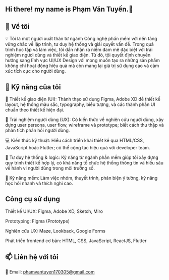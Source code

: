 ## Hi there! my name is Phạm Văn Tuyến.👋

## 🚀 Về tôi
💡 Tôi là một người xuất thân từ ngành Công nghệ phần mềm với nền tảng vững chắc về lập trình, tư duy hệ thống và giải quyết vấn đề. Trong quá trình học tập và làm việc, tôi dần nhận ra niềm đam mê đặc biệt với trải nghiệm người dùng và thiết kế giao diện. Từ đó, tôi quyết định chuyển hướng sang lĩnh vực UI/UX Design với mong muốn tạo ra những sản phẩm không chỉ hoạt động hiệu quả mà còn mang lại giá trị sử dụng cao và cảm xúc tích cực cho người dùng.

## 🔧 Kỹ năng của tôi
🎨 Thiết kế giao diện (UI): Thành thạo sử dụng Figma, Adobe XD để thiết kế layout, hệ thống màu sắc, typography, biểu tượng, và các thành phần UI chuẩn theo thiết kế hiện đại.

🧠 Trải nghiệm người dùng (UX): Có kiến thức về nghiên cứu người dùng, xây dựng user persona, user flow, wireframe và prototype; biết cách thu thập và phân tích phản hồi người dùng.

💻 Kiến thức kỹ thuật: Hiểu cách triển khai thiết kế qua HTML/CSS, JavaScript hoặc Flutter; có thể cộng tác hiệu quả với developer team.

🔄 Tư duy hệ thống & logic: Kỹ năng từ ngành phần mềm giúp tôi xây dựng quy trình thiết kế hợp lý, có khả năng tổ chức hệ thống thông tin và hiểu sâu về hành vi người dùng trong môi trường số.

🤝 Kỹ năng mềm: Làm việc nhóm, thuyết trình, phản biện ý tưởng, kỹ năng học hỏi nhanh và thích nghi cao.

## Công cụ sử dụng
Thiết kế UI/UX: Figma, Adobe XD, Sketch, Miro

Prototyping: Figma (Prototype)

Nghiên cứu UX: Maze, Lookback, Google Forms

Phát triển frontend cơ bản: HTML, CSS, JavaScript, ReactJS, Flutter 


 ## 📫 Liên hệ với tôi
📧 Email: phamvantuyen170305@gmail.com


<!--
**Tuien18old/Tuien18old** is a ✨ _special_ ✨ repository because its `README.md` (this file) appears on your GitHub profile.

Here are some ideas to get you started:

- 🔭 I’m currently working on ...
- 🌱 I’m currently learning ...
- 👯 I’m looking to collaborate on ...
- 🤔 I’m looking for help with ...
- 💬 Ask me about ...
- 📫 How to reach me: ...
- 😄 Pronouns: ...
- ⚡ Fun fact: ...
-->
